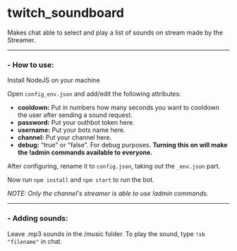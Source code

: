 # twitch_soundboard
<p>Makes chat able to select and play a list of sounds on stream made by the Streamer.</p>

---
<h3>- How to use:</h3>
<p>Install NodeJS on your machine</p>

<p>Open <code>config_env.json</code> and add/edit the following attributes:</p>

- <b>cooldown:</b> Put in numbers how many seconds you want to cooldown the user after sending a sound request.
- <b>password:</b> Put your outhbot token here.
- <b>username:</b> Put your bots name here.
- <b>channel:</b> Put your channel here.
- <b>debug:</b> "true" or "false". For debug purposes. <b>Turning this on will make the !admin commands available to everyone.</b>

<p>After configuring, rename it to <code>config.json</code>, taking out the <code>_env.json</code> part.</p>

Now run <code>npm install</code> and <code>npm start</code> to run the bot.

<i>NOTE: Only the channel's streamer is able to use !admin commands.</i>

---
<h3>- Adding sounds:</h3>
<p>Leave .mp3 sounds in the /music folder. To play the sound, type <code>!sb "filename"</code> in chat.</p>

